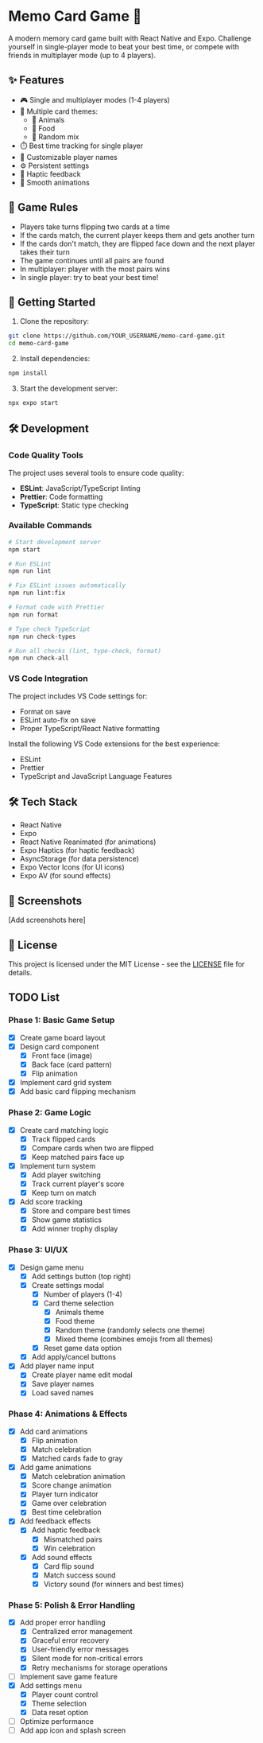 # Memo Card Game 🎴

A modern memory card game built with React Native and Expo. Challenge yourself in single-player mode to beat your best time, or compete with friends in multiplayer mode (up to 4 players).

## ✨ Features

- 🎮 Single and multiplayer modes (1-4 players)
- 🎨 Multiple card themes:
  - 🐼 Animals
  - 🍕 Food
  - 🎲 Random mix
- ⏱️ Best time tracking for single player
- 📝 Customizable player names
- ⚙️ Persistent settings
- 📱 Haptic feedback
- 🎯 Smooth animations

## 🎯 Game Rules

- Players take turns flipping two cards at a time
- If the cards match, the current player keeps them and gets another turn
- If the cards don't match, they are flipped face down and the next player takes their turn
- The game continues until all pairs are found
- In multiplayer: player with the most pairs wins
- In single player: try to beat your best time!

## 🚀 Getting Started

1. Clone the repository:

```bash
git clone https://github.com/YOUR_USERNAME/memo-card-game.git
cd memo-card-game
```

2. Install dependencies:

```bash
npm install
```

3. Start the development server:

```bash
npx expo start
```

## 🛠️ Development

### Code Quality Tools

The project uses several tools to ensure code quality:

- **ESLint**: JavaScript/TypeScript linting
- **Prettier**: Code formatting
- **TypeScript**: Static type checking

### Available Commands

```bash
# Start development server
npm start

# Run ESLint
npm run lint

# Fix ESLint issues automatically
npm run lint:fix

# Format code with Prettier
npm run format

# Type check TypeScript
npm run check-types

# Run all checks (lint, type-check, format)
npm run check-all
```

### VS Code Integration

The project includes VS Code settings for:
- Format on save
- ESLint auto-fix on save
- Proper TypeScript/React Native formatting

Install the following VS Code extensions for the best experience:
- ESLint
- Prettier
- TypeScript and JavaScript Language Features

## 🛠️ Tech Stack

- React Native
- Expo
- React Native Reanimated (for animations)
- Expo Haptics (for haptic feedback)
- AsyncStorage (for data persistence)
- Expo Vector Icons (for UI icons)
- Expo AV (for sound effects)

## 📱 Screenshots

[Add screenshots here]

## 📄 License

This project is licensed under the MIT License - see the [LICENSE](LICENSE) file for details.

## TODO List

### Phase 1: Basic Game Setup

- [x] Create game board layout
- [x] Design card component
  - [x] Front face (image)
  - [x] Back face (card pattern)
  - [x] Flip animation
- [x] Implement card grid system
- [x] Add basic card flipping mechanism

### Phase 2: Game Logic

- [x] Create card matching logic
  - [x] Track flipped cards
  - [x] Compare cards when two are flipped
  - [x] Keep matched pairs face up
- [x] Implement turn system
  - [x] Add player switching
  - [x] Track current player's score
  - [x] Keep turn on match
- [x] Add score tracking
  - [x] Store and compare best times
  - [x] Show game statistics
  - [x] Add winner trophy display

### Phase 3: UI/UX

- [x] Design game menu
  - [x] Add settings button (top right)
  - [x] Create settings modal
    - [x] Number of players (1-4)
    - [x] Card theme selection
      - [x] Animals theme
      - [x] Food theme
      - [x] Random theme (randomly selects one theme)
      - [x] Mixed theme (combines emojis from all themes)
    - [x] Reset game data option
  - [x] Add apply/cancel buttons
- [x] Add player name input
  - [x] Create player name edit modal
  - [x] Save player names
  - [x] Load saved names

### Phase 4: Animations & Effects

- [x] Add card animations
  - [x] Flip animation
  - [x] Match celebration
  - [x] Matched cards fade to gray
- [x] Add game animations
  - [x] Match celebration animation
  - [x] Score change animation
  - [x] Player turn indicator
  - [x] Game over celebration
  - [x] Best time celebration
- [x] Add feedback effects
  - [x] Add haptic feedback
    - [x] Mismatched pairs
    - [x] Win celebration
  - [x] Add sound effects
    - [x] Card flip sound
    - [x] Match success sound
    - [x] Victory sound (for winners and best times)

### Phase 5: Polish & Error Handling

- [x] Add proper error handling
  - [x] Centralized error management
  - [x] Graceful error recovery
  - [x] User-friendly error messages
  - [x] Silent mode for non-critical errors
  - [x] Retry mechanisms for storage operations
- [ ] Implement save game feature
- [x] Add settings menu
  - [x] Player count control
  - [x] Theme selection
  - [x] Data reset option
- [ ] Optimize performance
- [ ] Add app icon and splash screen
